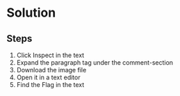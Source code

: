 # Solution

## Steps

1. Click Inspect in the text 
2. Expand the paragraph tag under the comment-section
3. Download the image file
4. Open it in a text editor
5. Find the Flag in the text